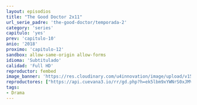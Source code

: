 ```yaml
---
layout: episodios
title: "The Good Doctor 2x11"
url_serie_padre: 'the-good-doctor/temporada-2'
category: 'series'
capitulo: 'yes'
prev: 'capitulo-10'
anio: '2018'
proximo: 'capitulo-12'
sandbox: allow-same-origin allow-forms
idioma: 'Subtitulado'
calidad: 'Full HD'
reproductor: fembed
image_banner: 'https://res.cloudinary.com/u4innovation/image/upload/v1560111093/goodd-dcotro-banner-min_tsja92.jpg'
reproductores: ["https://api.cuevana3.io/rr/gd.php?h=ek5lbm9xYWNrS0xJMVp5b21KREk0dFBLbjVkaHhkRGdrOG1jbnBpUnhhS1Z4cWg0ZTVQU3Q3T3htNXVFeU02NXNjbUNZNVc3c0xhbXM0dDdscmJFcksrU3FadVkyUT09"]
tags:
- Drama
---
```











